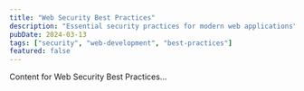 ```yaml
---
title: "Web Security Best Practices"
description: "Essential security practices for modern web applications"
pubDate: 2024-03-13
tags: ["security", "web-development", "best-practices"]
featured: false
---
```


Content for Web Security Best Practices...